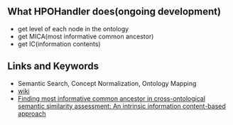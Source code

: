 ## What HPOHandler does(ongoing development)
- get level of each node in the ontology
- get MICA(most informative common ancestor)
- get IC(information contents) 
## Links and Keywords
- Semantic Search, Concept Normalization, Ontology Mapping
- [wiki](https://en.wikipedia.org/wiki/Most_recent_common_ancestor)
- [Finding most informative common ancestor in cross-ontological semantic similarity assessment: An intrinsic information content-based approach](https://www.sciencedirect.com/science/article/abs/pii/S0957417421015888)
